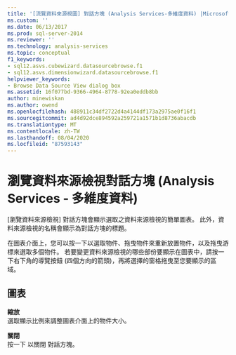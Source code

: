```yaml
---
title: '[流覽資料來源視圖] 對話方塊 (Analysis Services-多維度資料) |Microsoft Docs'
ms.custom: ''
ms.date: 06/13/2017
ms.prod: sql-server-2014
ms.reviewer: ''
ms.technology: analysis-services
ms.topic: conceptual
f1_keywords:
- sql12.asvs.cubewizard.datasourcebrowse.f1
- sql12.asvs.dimensionwizard.datasourcebrowse.f1
helpviewer_keywords:
- Browse Data Source View dialog box
ms.assetid: 16f077bd-9366-4964-8778-92ea0eddb8bb
author: minewiskan
ms.author: owend
ms.openlocfilehash: 488911c34df2722d4a4144df173a2975ae0f16f1
ms.sourcegitcommit: ad4d92dce894592a259721a1571b1d8736abacdb
ms.translationtype: MT
ms.contentlocale: zh-TW
ms.lasthandoff: 08/04/2020
ms.locfileid: "87593143"
---
```

# <a name="browse-data-source-view-dialog-box-analysis-services---multidimensional-data"></a>瀏覽資料來源檢視對話方塊 (Analysis Services - 多維度資料)
  [瀏覽資料來源檢視] 對話方塊會顯示選取之資料來源檢視的簡單圖表。 此外，資料來源檢視的名稱會顯示為對話方塊的標題。  
  
 在圖表介面上，您可以按一下以選取物件、拖曳物件來重新放置物件，以及拖曳游標來選取多個物件。 若要變更資料來源檢視的哪些部份要顯示在圖表中，請按一下右下角的導覽按鈕 (四個方向的箭頭)，再將選擇的窗格拖曳至您要顯示的區域。  
  
## <a name="diagram"></a>圖表  
 **縮放**  
 選取顯示比例來調整圖表介面上的物件大小。  
  
 **關閉**  
 按一下 以關閉 對話方塊。  
  
  
